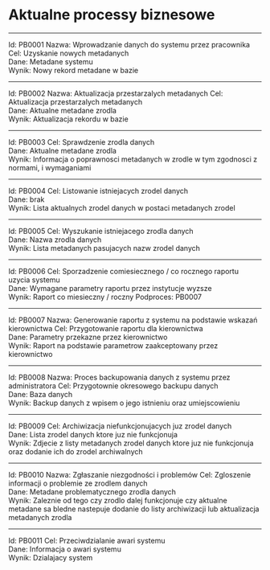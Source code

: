 # Aktualne processy biznesowe

---
Id: PB0001
Nazwa: Wprowadzanie danych do systemu przez pracownika
Cel: Uzyskanie nowych metadanych \
Dane: Metadane systemu \
Wynik: Nowy rekord metadane w bazie

---
Id: PB0002
Nazwa: Aktualizacja przestarzalych metadanych
Cel: Aktualizacja przestarzalych metadanych \
Dane: Aktualne metadane zrodla \
Wynik: Aktualizacja rekordu w bazie

---
Id: PB0003
Cel: Sprawdzenie zrodla danych \
Dane: Aktualne metadane zrodla \
Wynik: Informacja o poprawnosci metadanych w zrodle w tym zgodnosci z normami, i wymaganiami

---
Id: PB0004
Cel: Listowanie istniejacych zrodel danych \
Dane: brak \
Wynik: Lista aktualnych zrodel danych w postaci metadanych zrodel

---
Id: PB0005
Cel: Wyszukanie istniejacego zrodla danych \
Dane: Nazwa zrodla danych \
Wynik: Lista metadanych pasujacych nazw zrodel danych

---
Id: PB0006
Cel: Sporzadzenie comiesiecznego / co rocznego raportu uzycia systemu \
Dane: Wymagane parametry raportu przez instytucje wyzsze \
Wynik: Raport co miesieczny / roczny
Podproces: PB0007

---
Id: PB0007
Nazwa: Generowanie raportu z systemu na podstawie wskazań kierownictwa
Cel: Przygotowanie raportu dla kierownictwa \
Dane: Parametry przekazne przez kierownictwo \
Wynik: Raport na podstawie parametrow zaakceptowany przez kierownictwo

---
Id: PB0008
Nazwa: Proces backupowania danych z systemu przez administratora
Cel: Przygotownie okresowego backupu danych \
Dane: Baza danych \
Wynik: Backup danych z wpisem o jego istnieniu oraz umiejscowieniu

---
Id: PB0009
Cel: Archiwizacja niefunkcjonujacych juz zrodel danych \
Dane: Lista zrodel danych ktore juz nie funkcjonuja \
Wynik: Zdjecie z listy metadanych zrodel danych ktore juz nie funkcjonuja oraz dodanie ich do zrodel archiwalnych

---
Id: PB0010
Nazwa: Zgłaszanie niezgodności i problemów
Cel: Zgloszenie informacji o problemie ze zrodlem danych \
Dane: Metadane problematycznego zrodla danych \
Wynik: Zaleznie od tego czy zrodlo dalej funkcjonuje czy aktualne metadane sa bledne nastepuje dodanie do listy archiwizacji lub aktualizacja metadanych zrodla

---
Id: PB0011
Cel: Przeciwdzialanie awari systemu \
Dane: Informacja o awari systemu \
Wynik: Dzialajacy system
